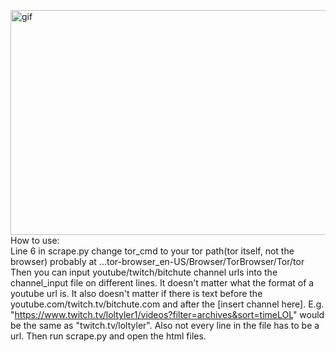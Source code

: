<p><img align="right" alt="gif" src="https://github.com/MonoPhype/Better-Recommended/blob/main/showcase.gif" width="640" height="360"/></p>
             
              
           
           
           
           
           
           
           
           
           
           
           
           
           
           
           
           
How to use:  
Line 6 in scrape.py change tor_cmd to your tor path(tor itself, not the browser) probably at ...tor-browser_en-US/Browser/TorBrowser/Tor/tor
Then you can input youtube/twitch/bitchute channel urls into the channel_input file on different lines. It doesn't matter what the format of a youtube url is. It also doesn't matter if there is text before the youtube.com/twitch.tv/bitchute.com and after the [insert channel here]. E.g. "https://www.twitch.tv/loltyler1/videos?filter=archives&sort=timeLOL" would be the same as "twitch.tv/loltyler". Also not every line in the file has to be a url.
Then run scrape.py and open the html files.
